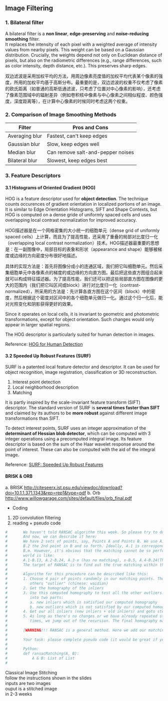 ﻿## Image Filtering

### 1. Bilateral filter
A bilateral filter is a __non linear__, __edge-preserving__ and __noise-reducing smoothing__ filter.  
It replaces the intensity of each pixel with a weighted average of intensity values from nearby pixels. This weight can be based on a Gaussian distribution. Crucially, the weights depend not only on Euclidean distance of pixels, but also on the radiometric differences (e.g., range differences, such as color intensity, depth distance, etc.). This preserves sharp edges.  

双边滤波是采用加权平均的方法，用周边像素亮度值的加权平均代表某个像素的强度，所用的加权平均基于高斯分布。最重要的是，双边滤波的权重不仅考虑了像素的欧氏距离（如普通的高斯低通滤波，只考虑了位置对中心像素的影响），还考虑了像素范围域中的辐射差异（例如卷积核中像素与中心像素之间相似程度、颜色强度，深度距离等），在计算中心像素的时候同时考虑这两个权重。  

### 2. Comparison of Image Smoothing Methods
| Filter         | Pros and Cons                     |
|----------------|-----------------------------------|
| Averaging blur | Fastest, can't keep edges         |
| Gaussian blur  | Slow, keep edges well             |
| Median blur    | Can remove salt-and-pepper noises |
| Bilateral blur | Slowest, keep edges best          |

### 3. Feature Descriptors

#### 3.1 Histograms of Oriented Gradient (HOG)
HOG is a feature descriptor used for __object detection__.
The technique counts occurences of gradient orientation in localized portions of an image. It is similar to Edge Orientation Histograms, SIFT and Shape Contexts, but HOG is computed on a dense gride of uniformly spaced cells and uses overlapping local contrast normalization for improved accuracy.  

HOG描述器是在一个网格密集的大小统一的细胞单元（dense grid of uniformly spaced cells）上计算，而且为了提高性能，还采用了重叠的局部对比度归一化（overlapping local contrast normalization）技术。HOG描述器最重要的思想是：在一副图像中，局部目标的表象和形状（appearance and shape）能够被梯度或边缘的方向密度分布很好地描述。  

具体的实现方法是：首先将图像分成小的连通区域，我们把它叫细胞单元。然后采集细胞单元中各像素点的梯度的或边缘的方向直方图。最后把这些直方图组合起来就可以构成特征描述器。为了提高性能，我们还可以把这些局部直方图在图像的更大的范围内（我们把它叫区间或block）进行对比度归一化（contrast-normalized），所采用的方法是：先计算各直方图在这个区间（block）中的密度，然后根据这个密度对区间中的各个细胞单元做归一化。通过这个归一化后，能对光照变化和阴影获得更好的效果。

Since it operates on local cells, it is invariant to geometric and photometric transformations, except for object orientation. Such changes would only appear in larger spatial regions.  

The HOG descriptor is particularly suited for human detection in images.

Reference: [HOG for Human Detection](https://lear.inrialpes.fr/people/triggs/pubs/Dalal-cvpr05.pdf)

#### 3.2 Speeded Up Robust Features (SURF)
SURF is a patented local feature detector and descriptor. It can be used for object recognition, image registration, classification or 3D reconstruction.  
1. Interest point detection
2. Local neighborhood description
3. Matching

It is partly inspired by the scale-invariant feature transform (SIFT) descriptor. The standard version of SURF is __several times faster than SIFT__ and claimed by its authors to be __more robust__ against different image transformations than SIFT.  

To detect interest points, SURF uses an integer approximation of the __determinant of Hessian blob detector__, which can be computed with 3 integer operations using a precomputed integral image. Its feature descriptor is based on the sum of the Haar wavelet response around the point of interest. These can also be computed with the aid of the integral image.  

Reference: [SURF: Speeded Up Robust Features](https://www.vision.ee.ethz.ch/~surf/eccv06.pdf)

#### BRISK & ORB
 a. BRISK http://citeseerx.ist.psu.edu/viewdoc/download?doi=10.1.1.371.1343&rep=rep1&type=pdf
 b. Orb http://www.willowgarage.com/sites/default/files/orb_final.pdf


* Coding
1. 2D convolution filtering
2. reading + pseudo code
```python
#       We haven't told RANSAC algorithm this week. So please try to do the reading.
#       And now, we can describe it here:
#       We have 2 sets of points, say, Points A and Points B. We use A.1 to denote the first point in A, 
#       B.2 the 2nd point in B and so forth. Ideally, A.1 is corresponding to B.1, ... A.m corresponding 
#       B.m. However, it's obvious that the matching cannot be so perfect and the matching in our real
#       world is like: 
#       A.1-B.13, A.2-B.24, A.3-x (has no matching), x-B.5, A.4-B.24(This is a wrong matching) ...
#       The target of RANSAC is to find out the true matching within this messy.
#       
#       Algorithm for this procedure can be described like this:
#       1. Choose 4 pair of points randomly in our matching points. Those four called "inlier" (chinese: neidian) while 
#          others "outlier" (chinese: waidian)
#       2. Get the homography of the inliers
#       3. Use this computed homography to test all the other outliers. And separated them by using a threshold 
#          into two parts:
#          a. new inliers which is satisfied our computed homography
#          b. new outliers which is not satisfied by our computed homography.
#       4. Get our all inliers (new inliers + old inliers) and goto step 2
#       5. As long as there's no changes or we have already repeated step 2-4 k, a number actually can be computed,
#          times, we jump out of the recursion. The final homography matrix will be the one that we want.
#
#       [WARNING!!! RANSAC is a general method. Here we add our matching background to that.]
#
#       Your task: please complete pseudo code (it would be great if you hand in real code!) of this procedure.
#
#       Python:
#       def ransacMatching(A, B):
#           A & B: List of List
#
```

Classical Image Stitching  
follow the instructions shown in the slides  
inputs are two images  
ouput is a stitched image  
in 2-3 weeks